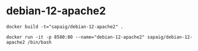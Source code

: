 # debian-12-apache2

```
docker build -t="sapaig/debian-12-apache2" .
```

```
docker run -it -p 8580:80 --name="debian-12-apache2" sapaig/debian-12-apache2 /bin/bash
```